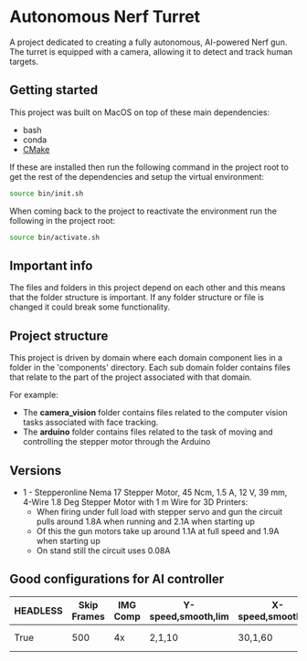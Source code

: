 # Autonomous Nerf Turret

A project dedicated to creating a fully autonomous, AI-powered Nerf gun. The turret is equipped with a camera, allowing it to detect and track human targets. 

## Getting started

This project was built on MacOS on top of these main dependencies:
  - bash
  - conda
  - [CMake](https://cmake.org/download/)

 If these are installed then run the following command in the project root to get the rest of the dependencies and setup the virtual environment:
 ```bash
source bin/init.sh
 ```

 When coming back to the project to reactivate the environment run the following in the project root:
 ```bash
 source bin/activate.sh
 ```


## Important info

The files and folders in this project depend on each other and this means that the folder structure is important. If any folder structure or file is changed it could break some functionality.

## Project structure

This project is driven by domain where each domain component lies in a folder in the 'components' directory. Each sub domain folder contains files that relate to the part of the project associated with that domain.

For example:
  - The **camera_vision** folder contains files related to the computer vision tasks associated with face tracking.
  - The **arduino** folder contains files related to the task of moving and controlling the stepper motor through the Arduino

  ## Versions

  - 1 - Stepperonline Nema 17 Stepper Motor, 45 Ncm, 1.5 A, 12 V, 39 mm, 4-Wire 1.8 Deg Stepper Motor with 1 m Wire for 3D Printers:
    - When firing under full load with stepper servo and gun the circuit pulls around 1.8A when running and 2.1A when starting up
    - Of this the gun motors take up around 1.1A at full speed and 1.9A when starting up
    - On stand still the circuit uses 0.08A



  ## Good configurations for AI controller

| HEADLESS | Skip Frames | IMG Comp | Y-speed,smooth,lim | X-speed,smooth,lim | target_type | faces | objects | model          |
|----------|-------------|----------|--------------------|--------------------|-------------|-------|---------|----------------|
| True     | 500         | 4x       | 2,1,10             | 30,1,60            | person      | True  | True    | yolov8n-seg.pt | 

